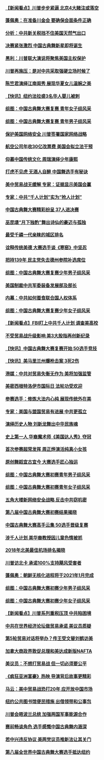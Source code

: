 #### [【新闻看点】川普步步紧逼 北京4大赌注或落空](../pages/nsc412/n10731891.md) 

#### [蓬佩奥：在准备川金会 要确保会面条件正确](../pages/nsc412/n10732202.md) 

#### [分析：中共新关税挡不住美国天然气出口](../pages/nsc412/n10731853.md) 

#### [决赛紧张激烈 中国古典舞新星即将诞生](../pages/nsc412/n10729997.md) 

#### [黑利：川普联大演说将聚焦美国主权保护](../pages/nsc412/n10731886.md) 

#### [川普再施压：是对中共采取强硬立场时候了](../pages/nsc412/n10731722.md) 

#### [陈竺君演绎江南闺秀 展现华夏女儿温婉之美](../pages/nsc412/n10731568.md) 

#### [【快讯】纽约法拉盛3名华人婴儿被刺](../pages/nsc412/n10731631.md) 

#### [组图：中国古典舞大赛复赛 青年女子组风采](../pages/nsc412/n10730676.md) 

#### [组图：中国古典舞大赛复赛 青年男子组风采](../pages/nsc412/n10730560.md) 

#### [保护美国网络安全 川普签署国家网络战略](../pages/nsc412/n10730808.md) 

#### [航空公司年收30亿改票费 美国会拟立法干预](../pages/nsc412/n10730365.md) 

#### [仰慕中国传统文化 周瑞演绎少年康熙](../pages/nsc412/n10730142.md) 

#### [打虎不见虎 无酒人自醉 中国舞选手有秘诀](../pages/nsc412/n10729916.md) 

#### [美中贸易战无缓解 专家：证据显示美国会赢](../pages/nsc412/n10729915.md) 

#### [专家：中共“千人计划”实为“抢人计划”](../pages/nsc412/n10729954.md) 

#### [中国古典舞大赛精彩纷呈 37人进决赛](../pages/nsc412/n10729932.md) 

#### [巫昆璟“月下独酌”舞出诗仙的豪迈与孤独](../pages/nsc412/n10729996.md) 

#### [最受千禧一代亲睐的城区排名](../pages/nsc412/n10729817.md) 

#### [诠释传统美德 大赛选手谈《寒窑》中坚忍](../pages/nsc412/n10729794.md) 

#### [把持139年 民主党失去德州参院补选席位](../pages/nsc412/n10729514.md) 

#### [组图：中国古典舞大赛复赛少年男子组风采](../pages/nsc412/n10729640.md) 

#### [美国制裁中共军委装备发展部及部长](../pages/nsc412/n10728984.md) 

#### [内幕：中共如何蚕食联合国人权体系](../pages/nsc412/n10726616.md) 

#### [组图：中国古典舞大赛复赛少年女子组风采](../pages/nsc412/n10729410.md) 

#### [【新闻看点】FBI盯上中共千人计划 调查美高校](../pages/nsc412/n10729284.md) 

#### [不受贸易战升级影响 美3大股指再创新纪录](../pages/nsc412/n10729039.md) 

#### [【快讯】中国古典舞大赛复赛开始 50选手竞技](../pages/nsc412/n10727574.md) 

#### [【快讯】美马里兰州爆枪击案 3死2伤](../pages/nsc412/n10728946.md) 

#### [港媒：中共对贸易失衡无作为 美将加强监管](../pages/nsc412/n10728190.md) 

#### [美密西根特洛伊市国际日 法轮功受欢迎](../pages/nsc412/n10727620.md) 

#### [参赛选手：修炼大法内心纯 展现传统外在美](../pages/nsc412/n10727233.md) 

#### [专家：美国与盟国贸易有进展 中共更孤立](../pages/nsc412/n10727242.md) 

#### [演绎历史人物 刘新龙舞出中华民族魂](../pages/nsc412/n10727321.md) 

#### [史上第一人 华裔魔术师《美国达人秀》夺冠](../pages/nsc412/n10727387.md) 

#### [首次参赛超常发挥 周正烨演活纯真小女孩](../pages/nsc412/n10727202.md) 

#### [原创舞蹈宜古宜今 大赛选手匠心独运](../pages/nsc412/n10727134.md) 

#### [组图：中国古典舞大赛初赛青年男子组风采](../pages/nsc412/n10726999.md) 

#### [组图：中国古典舞大赛初赛青年女子组风采](../pages/nsc412/n10727117.md) 

#### [五角大楼新网络安全战略 反击中共窃机密](../pages/nsc412/n10726459.md) 

#### [第八届中国古典舞大赛初赛结果揭晓](../pages/nsc412/n10727086.md) 

#### [中国古典舞大赛高手云集 50选手晋级复赛](../pages/nsc412/n10726852.md) 

#### [涉千人计划 美华裔教授因儿童色情被抓](../pages/nsc412/n10726890.md) 

#### [2018年北美最佳机场排名揭晓](../pages/nsc412/n10726815.md) 

#### [川普访北卡 承诺100%支持飓风受害者](../pages/nsc412/n10726804.md) 

#### [蓬佩奥：朝鲜无核化进程将于2021年1月完成](../pages/nsc412/n10726732.md) 

#### [组图：中国古典舞大赛初赛少年男子组风采](../pages/nsc412/n10726721.md) 

#### [组图：中国古典舞大赛初赛少年女子组风采](../pages/nsc412/n10726692.md) 

#### [【新闻看点】川普系列重税压顶 中共陷困境](../pages/nsc412/n10726265.md) 

#### [中共在世界经济论坛做贸易承诺 美议员质疑](../pages/nsc412/n10726448.md) 

#### [第5轮贸易对话将举办？传王受文替刘鹤访美](../pages/nsc412/n10726364.md) 

#### [加拿大商政界敦促总理和美达成新版NAFTA](../pages/nsc412/n10726005.md) 

#### [美议员：不想打贸易战 但一切必须要公平](../pages/nsc412/n10725351.md) 

#### [《疯狂亚洲富豪》热映 导演背后故事更精彩](../pages/nsc412/n10725278.md) 

#### [马云：美中贸易战恐打20年 应开放中国市场](../pages/nsc412/n10725289.md) 

#### [纽约公共图书馆便民措施 出借领带和公事包](../pages/nsc412/n10724946.md) 

#### [川普会晤波兰总统 加强两国军事能源合作](../pages/nsc412/n10724993.md) 

#### [赛前畅谈角色 选手感慨中国古典舞内涵深](../pages/nsc412/n10724655.md) 

#### [若中兴违反协议 美两党议员推新法让其关门](../pages/nsc412/n10724561.md) 

#### [第八届全世界中国古典舞大赛选手抵达纽约](../pages/nsc412/n10724586.md) 

